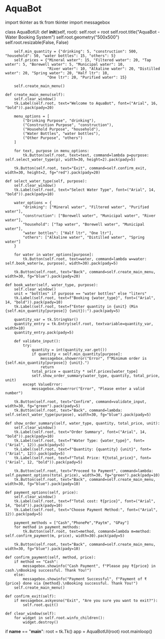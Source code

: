 # AquaBot
import tkinter as tk
from tkinter import messagebox

class AquaBotUI:
    def __init__(self, root):
        self.root = root
        self.root.title("AquaBot - Water Booking System")
        self.root.geometry("500x500")
        self.root.resizable(False, False)

        self.min_quantity = {"drinking": 5, "construction": 500, "household": 50, "water bottles": 15, "others": 5}
        self.prices = {"Mineral water": 15, "Filtered water": 20, "Tap water": 5, "Borewell water": 5, "Municipal water": 10,
                       "River water": 10, "Alkaline water": 20, "Distilled water": 20, "Spring water": 20, "Half ltr": 10,
                       "One ltr": 20, "Purified water": 15}

        self.create_main_menu()

    def create_main_menu(self):
        self.clear_window()
        tk.Label(self.root, text="Welcome to AquaBot", font=("Arial", 16, "bold")).pack(pady=20)

        menu_options = [
            ("Drinking Purpose", "drinking"),
            ("Construction Purpose", "construction"),
            ("Household Purpose", "household"),
            ("Water Bottles", "water bottles"),
            ("Other Purpose", "others")
        ]

        for text, purpose in menu_options:
            tk.Button(self.root, text=text, command=lambda p=purpose: self.select_water_type(p), width=30, height=2).pack(pady=5)

        tk.Button(self.root, text="Exit", command=self.confirm_exit, width=30, height=2, fg="red").pack(pady=20)

    def select_water_type(self, purpose):
        self.clear_window()
        tk.Label(self.root, text="Select Water Type", font=("Arial", 14, "bold")).pack(pady=10)

        water_options = {
            "drinking": ["Mineral water", "Filtered water", "Purified water"],
            "construction": ["Borewell water", "Municipal water", "River water"],
            "household": ["Tap water", "Borewell water", "Municipal water"],
            "water bottles": ["Half ltr", "One ltr"],
            "others": ["Alkaline water", "Distilled water", "Spring water"]
        }

        for water in water_options[purpose]:
            tk.Button(self.root, text=water, command=lambda w=water: self.book_water(w, purpose), width=30).pack(pady=5)

        tk.Button(self.root, text="Back", command=self.create_main_menu, width=30, fg="blue").pack(pady=20)

    def book_water(self, water_type, purpose):
        self.clear_window()
        unit = "bottles" if purpose == "water bottles" else "liters"
        tk.Label(self.root, text=f"Booking {water_type}", font=("Arial", 14, "bold")).pack(pady=10)
        tk.Label(self.root, text=f"Enter quantity in {unit} (Min {self.min_quantity[purpose]} {unit}):").pack(pady=5)

        quantity_var = tk.StringVar()
        quantity_entry = tk.Entry(self.root, textvariable=quantity_var, width=10)
        quantity_entry.pack(pady=5)

        def validate_input():
            try:
                quantity = int(quantity_var.get())
                if quantity < self.min_quantity[purpose]:
                    messagebox.showerror("Error", f"Minimum order is {self.min_quantity[purpose]} {unit}.")
                    return
                total_price = quantity * self.prices[water_type]
                self.show_order_summary(water_type, quantity, total_price, unit)
            except ValueError:
                messagebox.showerror("Error", "Please enter a valid number")

        tk.Button(self.root, text="Confirm", command=validate_input, width=30, fg="green").pack(pady=5)
        tk.Button(self.root, text="Back", command=lambda: self.select_water_type(purpose), width=30, fg="blue").pack(pady=5)

    def show_order_summary(self, water_type, quantity, total_price, unit):
        self.clear_window()
        tk.Label(self.root, text="Order Summary", font=("Arial", 14, "bold")).pack(pady=10)
        tk.Label(self.root, text=f"Water Type: {water_type}", font=("Arial", 12)).pack(pady=5)
        tk.Label(self.root, text=f"Quantity: {quantity} {unit}", font=("Arial", 12)).pack(pady=5)
        tk.Label(self.root, text=f"Total Price: ₹{total_price}", font=("Arial", 12, "bold")).pack(pady=5)

        tk.Button(self.root, text="Proceed to Payment", command=lambda: self.payment_options(total_price), width=30, fg="green").pack(pady=10)
        tk.Button(self.root, text="Back", command=self.create_main_menu, width=30, fg="blue").pack(pady=10)

    def payment_options(self, price):
        self.clear_window()
        tk.Label(self.root, text=f"Total cost: ₹{price}", font=("Arial", 14, "bold")).pack(pady=10)
        tk.Label(self.root, text="Choose Payment Method:", font=("Arial", 12)).pack(pady=5)

        payment_methods = ["Cash","PhonePe","Paytm", "GPay"]
        for method in payment_methods:
            tk.Button(self.root, text=method, command=lambda m=method: self.confirm_payment(m, price), width=30).pack(pady=5)

        tk.Button(self.root, text="Back", command=self.create_main_menu, width=30, fg="blue").pack(pady=10)

    def confirm_payment(self, method, price):
        if method == "Cash":
            messagebox.showinfo("Cash Payment", f"Please pay ₹{price} in cash.\nBooking successful. Thank You!")
        else:
            messagebox.showinfo("Payment Successful", f"Payment of ₹{price} done via {method}.\nBooking successful. Thank You!")
        self.create_main_menu()

    def confirm_exit(self):
        if messagebox.askyesno("Exit", "Are you sure you want to exit?"):
            self.root.quit()

    def clear_window(self):
        for widget in self.root.winfo_children():
            widget.destroy()

if __name__ == "__main__":
    root = tk.Tk()
    app = AquaBotUI(root)
    root.mainloop()
